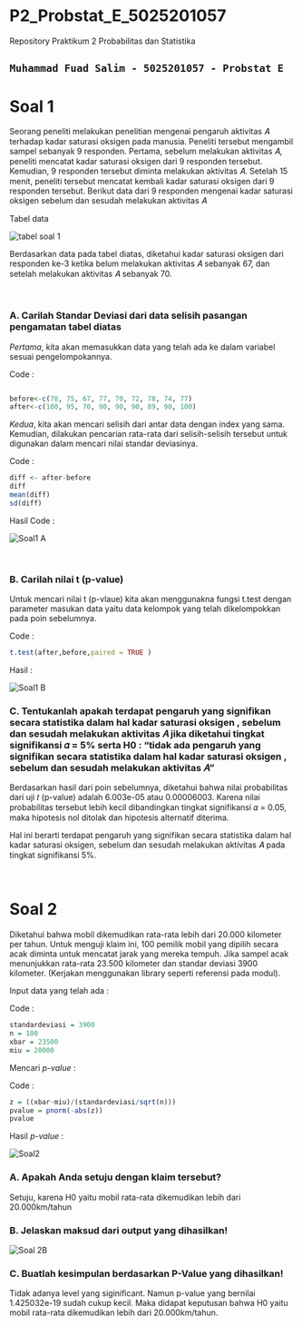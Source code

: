 # P2_Probstat_E_5025201057

Repository Praktikum 2 Probabilitas dan Statistika 

## `Muhammad Fuad Salim - 5025201057 - Probstat E`


# Soal 1
Seorang peneliti melakukan penelitian mengenai pengaruh aktivitas 𝐴 terhadap
kadar saturasi oksigen pada manusia. Peneliti tersebut mengambil sampel
sebanyak 9 responden. Pertama, sebelum melakukan aktivitas 𝐴, peneliti mencatat
kadar saturasi oksigen dari 9 responden tersebut. Kemudian, 9 responden tersebut
diminta melakukan aktivitas 𝐴. Setelah 15 menit, peneliti tersebut mencatat kembali
kadar saturasi oksigen dari 9 responden tersebut. Berikut data dari 9 responden
mengenai kadar saturasi oksigen sebelum dan sesudah melakukan aktivitas 𝐴 

Tabel data

![tabel soal 1](https://user-images.githubusercontent.com/80630201/170877453-04fba31a-e674-437b-b13d-379233adf1ac.png)

Berdasarkan data pada tabel diatas, diketahui kadar saturasi oksigen dari
responden ke-3 ketika belum melakukan aktivitas 𝐴 sebanyak 67, dan setelah
melakukan aktivitas 𝐴 sebanyak 70.

</br>

### A. Carilah Standar Deviasi dari data selisih pasangan pengamatan tabel diatas

*Pertama*, kita akan memasukkan data yang telah ada ke dalam variabel sesuai pengelompokannya.

Code :

  ```R

  before<-c(78, 75, 67, 77, 70, 72, 78, 74, 77)
  after<-c(100, 95, 70, 90, 90, 90, 89, 90, 100)
  ```
  
  *Kedua*, kita akan mencari selisih dari antar data dengan index yang sama. Kemudian, dilakukan pencarian rata-rata dari selisih-selisih tersebut untuk digunakan dalam mencari nilai standar deviasinya.
  
  Code : 
  
  ```R
  diff <- after-before
  diff
  mean(diff)
  sd(diff)
  ```
  
  Hasil Code : 
  
  ![Soal1 A](https://user-images.githubusercontent.com/80630201/170877458-ee1d0fd9-9761-48f7-8f53-e035023bb81c.png)
  
  </br>
  
 ### B. Carilah nilai t (p-value)

  Untuk mencari nilai t (p-vlaue) kita akan menggunakna fungsi t.test dengan parameter masukan data yaitu data kelompok yang telah dikelompokkan pada poin sebelumnya.
  
  
  Code :
  
  ```R
  t.test(after,before,paired = TRUE )
  ```
  
  Hasil : 
  
  ![Soal1 B](https://user-images.githubusercontent.com/80630201/170877460-03af6e3d-57f8-49fd-b884-f5c58aaf0571.png)
  
  ### C. Tentukanlah apakah terdapat pengaruh yang signifikan secara statistika dalam hal kadar saturasi oksigen , sebelum dan sesudah melakukan aktivitas 𝐴 jika diketahui tingkat signifikansi 𝛼 = 5% serta H0 : “tidak ada pengaruh yang signifikan secara statistika dalam hal kadar saturasi oksigen , sebelum dan sesudah melakukan aktivitas 𝐴”
  
  Berdasarkan hasil dari poin sebelumnya, diketahui bahwa nilai probabilitas dari uji 𝑡 (p-value) adalah 6.003e-05 atau 0.00006003. Karena nilai probabilitas tersebut lebih kecil dibandingkan tingkat signifikansi 𝛼 = 0.05, maka hipotesis nol ditolak dan hipotesis alternatif diterima.

Hal ini berarti terdapat pengaruh yang signifikan secara statistika dalam hal kadar saturasi oksigen, sebelum dan sesudah melakukan aktivitas 𝐴 pada tingkat signifikansi 5%.

</br>

# Soal 2
Diketahui bahwa mobil dikemudikan rata-rata lebih dari 20.000 kilometer per tahun.
Untuk menguji klaim ini, 100 pemilik mobil yang dipilih secara acak diminta untuk
mencatat jarak yang mereka tempuh. Jika sampel acak menunjukkan rata-rata
23.500 kilometer dan standar deviasi 3900 kilometer. (Kerjakan menggunakan library seperti referensi pada modul).

  Input data yang telah ada :
  
  Code : 
  
  ```R
  standardeviasi = 3900
  n = 100
  xbar = 23500
  miu = 20000
  ```
  
  Mencari *p-value* :
  
  Code : 
  
  ```R
  z = ((xbar-miu)/(standardeviasi/sqrt(n)))
  pvalue = pnorm(-abs(z))
  pvalue
  ```
  
  Hasil *p-value* : 
  
  ![Soal2](https://user-images.githubusercontent.com/80630201/170877835-72bb52f7-f7c2-4bec-8169-58894338d9d5.png)
  
  

### A. Apakah Anda setuju dengan klaim tersebut?

  Setuju, karena H0 yaitu mobil rata-rata dikemudikan lebih dari 20.000km/tahun
  
### B. Jelaskan maksud dari output yang dihasilkan!

  ![Soal 2B](https://user-images.githubusercontent.com/80630201/170877838-1eeb7668-f337-4d3f-8336-96d43436bac1.png)

  
  
### C. Buatlah kesimpulan berdasarkan P-Value yang dihasilkan!


  Tidak adanya level yang siginificant. Namun p-value yang bernilai 1.425032e-19 sudah cukup kecil. Maka didapat keputusan bahwa H0 yaitu mobil rata-rata dikemudikan lebih dari 20.000km/tahun.
